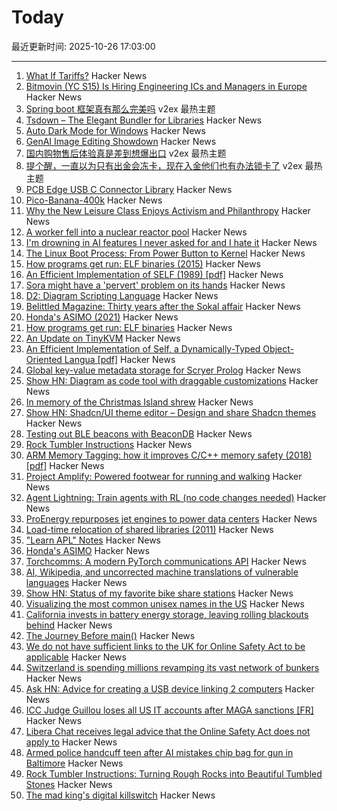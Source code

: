 # Today

最近更新时间: 2025-10-26 17:03:00

--- 
1. [What If Tariffs?](https://www.swatch.com/en-en/what-if-tariffs-so34z106/SO34Z106.html) Hacker News
2. [Bitmovin (YC S15) Is Hiring Engineering ICs and Managers in Europe](https://bitmovin.com/careers) Hacker News
3. [Spring boot 框架真有那么完美吗](https://www.v2ex.com/t/1168385) v2ex 最热主题
4. [Tsdown – The Elegant Bundler for Libraries](https://tsdown.dev/) Hacker News
5. [Auto Dark Mode for Windows](https://github.com/AutoDarkMode/Windows-Auto-Night-Mode) Hacker News
6. [GenAI Image Editing Showdown](https://genai-showdown.specr.net/) Hacker News
7. [国内购物售后体验真是差到想爆出口](https://www.v2ex.com/t/1168390) v2ex 最热主题
8. [提个醒，一直以为只有出金会冻卡，现在入金他们也有办法锁卡了](https://www.v2ex.com/t/1168381) v2ex 最热主题
9. [PCB Edge USB C Connector Library](https://github.com/AnasMalas/pcb-edge-usb-c) Hacker News
10. [Pico-Banana-400k](https://github.com/apple/pico-banana-400k) Hacker News
11. [Why the New Leisure Class Enjoys Activism and Philanthropy](https://letter.palladiummag.com/p/early-article-why-the-new-leisure) Hacker News
12. [A worker fell into a nuclear reactor pool](https://www.nrc.gov/reading-rm/doc-collections/event-status/event/2025/20251022en?brid=vscAjql9kZL1FfGE7TYHVw#en57996:~:text=TRANSPORT%20OF%20CONTAMINATED%20PERSON%20OFFSITE) Hacker News
13. [I'm drowning in AI features I never asked for and I hate it](https://www.makeuseof.com/ai-features-being-rammed-down-our-throats/) Hacker News
14. [The Linux Boot Process: From Power Button to Kernel](https://www.0xkato.xyz/linux-boot/) Hacker News
15. [How programs get run: ELF binaries (2015)](https://lwn.net/Articles/631631/) Hacker News
16. [An Efficient Implementation of SELF (1989) [pdf]](https://courses.cs.washington.edu/courses/cse501/15sp/papers/chambers.pdf) Hacker News
17. [Sora might have a 'pervert' problem on its hands](https://www.businessinsider.com/sora-video-openai-fetish-content-my-face-problem-2025-10) Hacker News
18. [D2: Diagram Scripting Language](https://d2lang.com/tour/intro/) Hacker News
19. [Belittled Magazine: Thirty years after the Sokal affair](https://thebaffler.com/salvos/belittled-magazine-robbins) Hacker News
20. [Honda's ASIMO (2021)](https://www.robotsgottalents.com/post/asimo) Hacker News
21. [How programs get run: ELF binaries](https://lwn.net/Articles/631631/) Hacker News
22. [An Update on TinyKVM](https://fwsgonzo.medium.com/an-update-on-tinykvm-7a38518e57e9) Hacker News
23. [An Efficient Implementation of Self, a Dynamically-Typed Object-Oriented Langua [pdf]](https://courses.cs.washington.edu/courses/cse501/15sp/papers/chambers.pdf) Hacker News
24. [Global key-value metadata storage for Scryer Prolog](https://github.com/jjtolton/environment.pl) Hacker News
25. [Show HN: Diagram as code tool with draggable customizations](https://github.com/RohanAdwankar/oxdraw) Hacker News
26. [In memory of the Christmas Island shrew](https://news.mongabay.com/2025/10/in-memory-of-the-christmas-island-shrew/) Hacker News
27. [Show HN: Shadcn/UI theme editor – Design and share Shadcn themes](https://shadcnthemer.com) Hacker News
28. [Testing out BLE beacons with BeaconDB](https://blog.matthewbrunelle.com/testing-out-ble-beacons-with-beacondb/) Hacker News
29. [Rock Tumbler Instructions](https://rocktumbler.com/tips/rock-tumbler-instructions/) Hacker News
30. [ARM Memory Tagging: how it improves C/C++ memory safety (2018) [pdf]](https://llvm.org/devmtg/2018-10/slides/Serebryany-Stepanov-Tsyrklevich-Memory-Tagging-Slides-LLVM-2018.pdf) Hacker News
31. [Project Amplify: Powered footwear for running and walking](https://about.nike.com/en/newsroom/releases/nike-project-amplify-official-images) Hacker News
32. [Agent Lightning: Train agents with RL (no code changes needed)](https://github.com/microsoft/agent-lightning) Hacker News
33. [ProEnergy repurposes jet engines to power data centers](https://www.datacenterdynamics.com/en/news/proenergy-offers-repurposed-jet-engines-to-data-cent/) Hacker News
34. [Load-time relocation of shared libraries (2011)](https://eli.thegreenplace.net/2011/08/25/load-time-relocation-of-shared-libraries/) Hacker News
35. ["Learn APL" Notes](https://luksamuk.codes/pages/learn-apl.html) Hacker News
36. [Honda's ASIMO](https://www.robotsgottalents.com/post/asimo) Hacker News
37. [Torchcomms: A modern PyTorch communications API](https://pytorch.org/blog/torchcomms/) Hacker News
38. [AI, Wikipedia, and uncorrected machine translations of vulnerable languages](https://www.technologyreview.com/2025/09/25/1124005/ai-wikipedia-vulnerable-languages-doom-spiral/) Hacker News
39. [Show HN: Status of my favorite bike share stations](https://blog.alexboden.ca/toronto-bike-share-status/) Hacker News
40. [Visualizing the most common unisex names in the US](https://nameplay.org/blog/common-unisex-names-by-gender-ratio) Hacker News
41. [California invests in battery energy storage, leaving rolling blackouts behind](https://www.latimes.com/environment/story/2025-10-17/california-made-it-through-another-summer-without-a-flex-alert) Hacker News
42. [The Journey Before main()](https://amit.prasad.me/blog/before-main) Hacker News
43. [We do not have sufficient links to the UK for Online Safety Act to be applicable](https://libera.chat/news/advised) Hacker News
44. [Switzerland is spending millions revamping its vast network of bunkers](https://www.washingtonpost.com/world/2025/10/25/switzerland-nuclear-bunkers-overhaul/) Hacker News
45. [Ask HN: Advice for creating a USB device linking 2 computers](https://news.ycombinator.com/item?id=45706169) Hacker News
46. [ICC Judge Guillou loses all US IT accounts after MAGA sanctions [FR]](https://www.franceinfo.fr/replay-radio/nouveau-monde/quand-les-sanctions-internationales-emises-par-washington-imposent-une-vie-deconnectee-a-un-magistrat-francais_7545724.html) Hacker News
47. [Libera Chat receives legal advice that the Online Safety Act does not apply to](https://libera.chat/news/advised) Hacker News
48. [Armed police handcuff teen after AI mistakes chip bag for gun in Baltimore](https://www.bbc.com/news/articles/cgjdlx92lylo) Hacker News
49. [Rock Tumbler Instructions: Turning Rough Rocks into Beautiful Tumbled Stones](https://rocktumbler.com/tips/rock-tumbler-instructions/) Hacker News
50. [The mad king's digital killswitch](https://pluralistic.net/2025/10/20/post-american-internet/#huawei-with-american-characteristics) Hacker News
